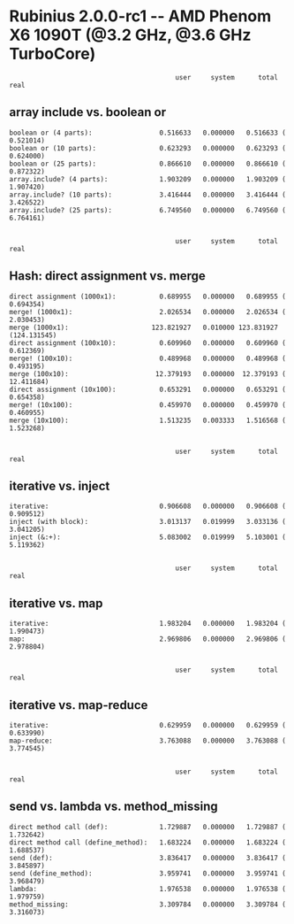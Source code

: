Rubinius 2.0.0-rc1 -- AMD Phenom X6 1090T (@3.2 GHz, @3.6 GHz TurboCore)
========================================================================


                                              user     system      total        real
array include vs. boolean or
----------------------------

    boolean or (4 parts):                 0.516633   0.000000   0.516633 (  0.521014)
    boolean or (10 parts):                0.623293   0.000000   0.623293 (  0.624000)
    boolean or (25 parts):                0.866610   0.000000   0.866610 (  0.872322)
    array.include? (4 parts):             1.903209   0.000000   1.903209 (  1.907420)
    array.include? (10 parts):            3.416444   0.000000   3.416444 (  3.426522)
    array.include? (25 parts):            6.749560   0.000000   6.749560 (  6.764161)


                                              user     system      total        real
Hash: direct assignment vs. merge
---------------------------------

    direct assignment (1000x1):           0.689955   0.000000   0.689955 (  0.694354)
    merge! (1000x1):                      2.026534   0.000000   2.026534 (  2.030453)
    merge (1000x1):                     123.821927   0.010000 123.831927 (124.131545)
    direct assignment (100x10):           0.609960   0.000000   0.609960 (  0.612369)
    merge! (100x10):                      0.489968   0.000000   0.489968 (  0.493195)
    merge (100x10):                      12.379193   0.000000  12.379193 ( 12.411684)
    direct assignment (10x100):           0.653291   0.000000   0.653291 (  0.654358)
    merge! (10x100):                      0.459970   0.000000   0.459970 (  0.460955)
    merge (10x100):                       1.513235   0.003333   1.516568 (  1.523268)


                                              user     system      total        real
iterative vs. inject
--------------------

    iterative:                            0.906608   0.000000   0.906608 (  0.909512)
    inject (with block):                  3.013137   0.019999   3.033136 (  3.041205)
    inject (&:+):                         5.083002   0.019999   5.103001 (  5.119362)


                                              user     system      total        real
iterative vs. map
-----------------

    iterative:                            1.983204   0.000000   1.983204 (  1.990473)
    map:                                  2.969806   0.000000   2.969806 (  2.978804)


                                              user     system      total        real
iterative vs. map-reduce
------------------------

    iterative:                            0.629959   0.000000   0.629959 (  0.633990)
    map-reduce:                           3.763088   0.000000   3.763088 (  3.774545)


                                              user     system      total        real
send vs. lambda vs. method_missing
----------------------------------

    direct method call (def):             1.729887   0.000000   1.729887 (  1.732642)
    direct method call (define_method):   1.683224   0.000000   1.683224 (  1.688537)
    send (def):                           3.836417   0.000000   3.836417 (  3.845897)
    send (define_method):                 3.959741   0.000000   3.959741 (  3.968479)
    lambda:                               1.976538   0.000000   1.976538 (  1.979759)
    method_missing:                       3.309784   0.000000   3.309784 (  3.316073)
